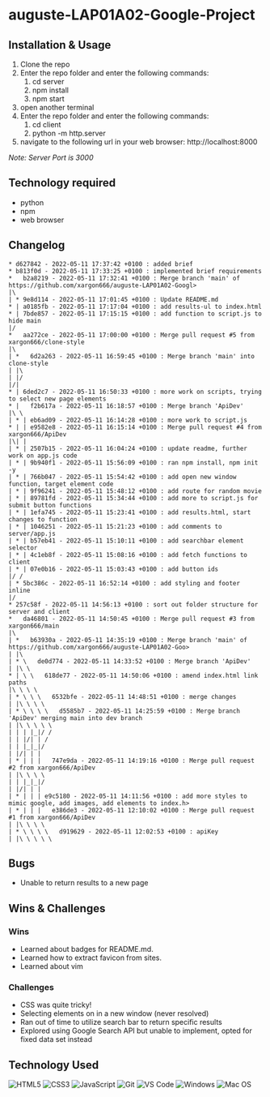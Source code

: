 auguste-LAP01A02-Google-Project
================================

## Installation & Usage
1. Clone the repo
2. Enter the repo folder and enter the following commands:
    1. cd server
    2. npm install
    3. npm start
3. open another terminal
4. Enter the repo folder and enter the following commands:
    1. cd client
    2. python -m http.server
5. navigate to the following url in your web browser:
    http://localhost:8000

*Note: Server Port is 3000*

## Technology required
- python
- npm
- web browser

## Changelog
```
* d627842 - 2022-05-11 17:37:42 +0100 : added brief
* b813f0d - 2022-05-11 17:33:25 +0100 : implemented brief requirements
*   b2a8219 - 2022-05-11 17:32:41 +0100 : Merge branch 'main' of https://github.com/xargon666/auguste-LAP01A02-Googl>
|\
| * 9e8d114 - 2022-05-11 17:01:45 +0100 : Update README.md
* | a0185fb - 2022-05-11 17:17:04 +0100 : add results-ul to index.html
* | 7bde857 - 2022-05-11 17:15:15 +0100 : add function to script.js to hide main
|/
*   aa272ce - 2022-05-11 17:00:00 +0100 : Merge pull request #5 from xargon666/clone-style
|\
| *   6d2a263 - 2022-05-11 16:59:45 +0100 : Merge branch 'main' into clone-style
| |\
| |/
|/|
* | 6ded2c7 - 2022-05-11 16:50:33 +0100 : more work on scripts, trying to select new page elements
* |   f2b617a - 2022-05-11 16:18:57 +0100 : Merge branch 'ApiDev'
|\ \
| * | eb6ad09 - 2022-05-11 16:14:28 +0100 : more work to script.js
* | | e9582e8 - 2022-05-11 16:15:14 +0100 : Merge pull request #4 from xargon666/ApiDev
|\| |
| * | 2507b15 - 2022-05-11 16:04:24 +0100 : update readme, further work on app.js code
| * | 9b940f1 - 2022-05-11 15:56:09 +0100 : ran npm install, npm init -y
| * | 766b047 - 2022-05-11 15:54:42 +0100 : add open new window function, target element code
| * | 9f96241 - 2022-05-11 15:48:12 +0100 : add route for random movie
| * | 89781fd - 2022-05-11 15:34:44 +0100 : add more to script.js for submit button functions
| * | 1efa745 - 2022-05-11 15:23:41 +0100 : add results.html, start changes to function
| * | 1046251 - 2022-05-11 15:21:23 +0100 : add comments to server/app.js
| * | b57eb41 - 2022-05-11 15:10:11 +0100 : add searchbar element selector
| * | 4c1eb8f - 2022-05-11 15:08:16 +0100 : add fetch functions to client
| * | 07e0b16 - 2022-05-11 15:03:43 +0100 : add button ids
|/ /
| * 5bc386c - 2022-05-11 16:52:14 +0100 : add styling and footer inline
|/
* 257c58f - 2022-05-11 14:56:13 +0100 : sort out folder structure for server and client
*   da46801 - 2022-05-11 14:50:45 +0100 : Merge pull request #3 from xargon666/main
|\
| *   b63930a - 2022-05-11 14:35:19 +0100 : Merge branch 'main' of https://github.com/xargon666/auguste-LAP01A02-Goo>
| |\
| * \   de0d774 - 2022-05-11 14:33:52 +0100 : Merge branch 'ApiDev'
| |\ \
* | \ \   618de77 - 2022-05-11 14:50:06 +0100 : amend index.html link paths
|\ \ \ \
| * \ \ \   6532bfe - 2022-05-11 14:48:51 +0100 : merge changes
| |\ \ \ \
| * \ \ \ \   d5585b7 - 2022-05-11 14:25:59 +0100 : Merge branch 'ApiDev' merging main into dev branch
| |\ \ \ \ \
| | | |_|/ /
| | |/| | /
| | |_|_|/
| |/| | |
| * | | |   747e9da - 2022-05-11 14:19:16 +0100 : Merge pull request #2 from xargon666/ApiDev
| |\ \ \ \
| | |_|_|/
| |/| | |
| * | | | e9c5180 - 2022-05-11 14:11:56 +0100 : add more styles to mimic google, add images, add elements to index.h>
| * | | |   e386de3 - 2022-05-11 12:10:02 +0100 : Merge pull request #1 from xargon666/ApiDev
| |\ \ \ \
| * \ \ \ \   d919629 - 2022-05-11 12:02:53 +0100 : apiKey
| |\ \ \ \ \
```

## Bugs
- Unable to return results to a new page

## Wins & Challenges
### Wins
- Learned about badges for README.md.
- Learned how to extract favicon from sites.
- Learned about vim

### Challenges
- CSS was quite tricky!
- Selecting elements on in a new window (never resolved)
- Ran out of time to utilize search bar to return specific results
- Explored using Google Search API but unable to implement, opted for fixed data set instead

## Technology Used
![HTML5](https://img.shields.io/badge/-HTML5-%23E44D27?style=flat-square&logo=html5&logoColor=ffffff)
![CSS3](https://img.shields.io/badge/-CSS3-%231572B6?style=flat-square&logo=css3)
![JavaScript](https://img.shields.io/badge/-JavaScript-%23F7DF1C?style=flat-square&logo=javascript&logoColor=000000&labelColor=%23F7DF1C&color=%23FFCE5A)
![Git](https://img.shields.io/badge/-Git-%23F05032?style=flat-square&logo=git&logoColor=%23ffffff)
![VS Code](http://img.shields.io/badge/-VS%20Code-007ACC?style=flat-square&logo=visual-studio-code&logoColor=ffffff)
![Windows](http://img.shields.io/badge/-Windows-0078D6?style=flat-square&logo=windows&logoColor=ffffff)
![Mac OS](https://img.shields.io/badge/mac%20os-000000?style=for-the-badge&logo=macos&logoColor=F0F0F0)
